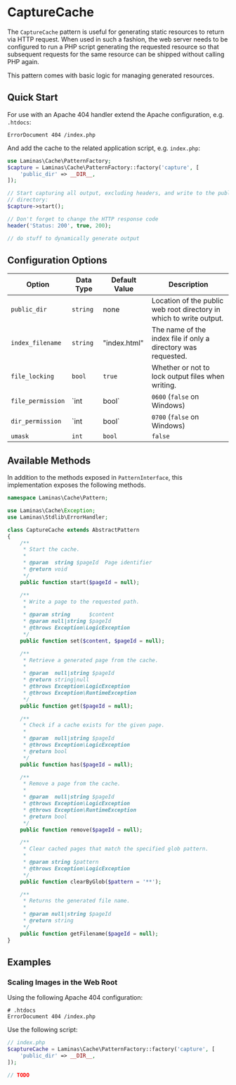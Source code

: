 # CaptureCache

The `CaptureCache` pattern is useful for generating static resources to return
via HTTP request. When used in such a fashion, the web server needs to be
configured to run a PHP script generating the requested resource so that
subsequent requests for the same resource can be shipped without calling PHP
again.

This pattern comes with basic logic for managing generated resources.

## Quick Start

For use with an Apache 404 handler extend the Apache configuration, e.g.
`.htdocs`: 

```apacheconf
ErrorDocument 404 /index.php
```

And add the cache to the related application script, e.g. `index.php`:

```php
use Laminas\Cache\PatternFactory;
$capture = Laminas\Cache\PatternFactory::factory('capture', [
    'public_dir' => __DIR__,
]);

// Start capturing all output, excluding headers, and write to the public
// directory:
$capture->start();

// Don't forget to change the HTTP response code
header('Status: 200', true, 200);

// do stuff to dynamically generate output
```

## Configuration Options

Option | Data Type | Default Value | Description
------ | --------- | ------------- | -----------
`public_dir` | `string` | none | Location of the public web root directory in which to write output.
`index_filename` | `string` | "index.html" | The name of the index file if only a directory was requested.
`file_locking` | `bool` | `true` | Whether or not to lock output files when writing.
`file_permission` | `int | bool` | `0600` (`false` on Windows) | Default permissions for generated output files.
`dir_permission` | `int | bool` | `0700` (`false` on Windows) | Default permissions for generated output directories.
`umask` | `int` | `bool` | `false` | Whether or not to umask generated output files / directories.

## Available Methods

In addition to the methods exposed in `PatternInterface`, this implementation
exposes the following methods.

```php
namespace Laminas\Cache\Pattern;

use Laminas\Cache\Exception;
use Laminas\Stdlib\ErrorHandler;

class CaptureCache extends AbstractPattern
{
    /**
     * Start the cache.
     *
     * @param  string $pageId  Page identifier
     * @return void
     */
    public function start($pageId = null);

    /**
     * Write a page to the requested path.
     *
     * @param string      $content
     * @param null|string $pageId
     * @throws Exception\LogicException
     */
    public function set($content, $pageId = null);

    /**
     * Retrieve a generated page from the cache.
     *
     * @param  null|string $pageId
     * @return string|null
     * @throws Exception\LogicException
     * @throws Exception\RuntimeException
     */
    public function get($pageId = null);

    /**
     * Check if a cache exists for the given page.
     *
     * @param  null|string $pageId
     * @throws Exception\LogicException
     * @return bool
     */
    public function has($pageId = null);

    /**
     * Remove a page from the cache.
     *
     * @param  null|string $pageId
     * @throws Exception\LogicException
     * @throws Exception\RuntimeException
     * @return bool
     */
    public function remove($pageId = null);

    /**
     * Clear cached pages that match the specified glob pattern.
     *
     * @param string $pattern
     * @throws Exception\LogicException
     */
    public function clearByGlob($pattern = '**');

    /**
     * Returns the generated file name.
     *
     * @param null|string $pageId
     * @return string
     */
    public function getFilename($pageId = null);
}
```

## Examples

### Scaling Images in the Web Root

Using the following Apache 404 configuration:

```apacheconf
# .htdocs
ErrorDocument 404 /index.php
```

Use the following script:

```php
// index.php
$captureCache = Laminas\Cache\PatternFactory::factory('capture', [
    'public_dir' => __DIR__,
]);

// TODO
```
